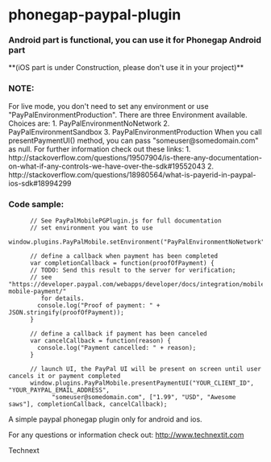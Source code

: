 phonegap-paypal-plugin
======================
<h3>Android part is functional, you can use it for Phonegap Android part</h3>
**(iOS part is under Construction, please don't use it in your project)**

<h3>NOTE:</h3>
    For live mode, you don't need to set any environment or use "PayPalEnvironmentProduction".
    There are three Environment available. Choices are:
      1. PayPalEnvironmentNoNetwork
      2. PayPalEnvironmentSandbox
      3. PayPalEnvironmentProduction
    When you call presentPaymentUI() method, you can pass "someuser@somedomain.com" as null.
    For further information check out these links:
      1. http://stackoverflow.com/questions/19507904/is-there-any-documentation-on-what-if-any-controls-we-have-over-the-sdk#19552043
      2. http://stackoverflow.com/questions/18980564/what-is-payerid-in-paypal-ios-sdk#18994299
    

<h3>Code sample:</h3>

          // See PayPalMobilePGPlugin.js for full documentation
		  // set environment you want to use
		  window.plugins.PayPalMobile.setEnvironment("PayPalEnvironmentNoNetwork");

		  // define a callback when payment has been completed
		  var completionCallback = function(proofOfPayment) {
		  // TODO: Send this result to the server for verification;
		  // see "https://developer.paypal.com/webapps/developer/docs/integration/mobile/verify-mobile-payment/"
		     for details.
		    console.log("Proof of payment: " + JSON.stringify(proofOfPayment));
		  }

		  // define a callback if payment has been canceled
		  var cancelCallback = function(reason) {
		    console.log("Payment cancelled: " + reason);
		  }

		  // launch UI, the PayPal UI will be present on screen until user cancels it or payment completed
		  window.plugins.PayPalMobile.presentPaymentUI("YOUR_CLIENT_ID", "YOUR_PAYPAL_EMAIL_ADDRESS", 
		        "someuser@somedomain.com", ["1.99", "USD", "Awesome saws"], completionCallback, cancelCallback);

A simple paypal phonegap plugin only for android and ios.

For any questions or information check out: http://www.technextit.com

Technext
